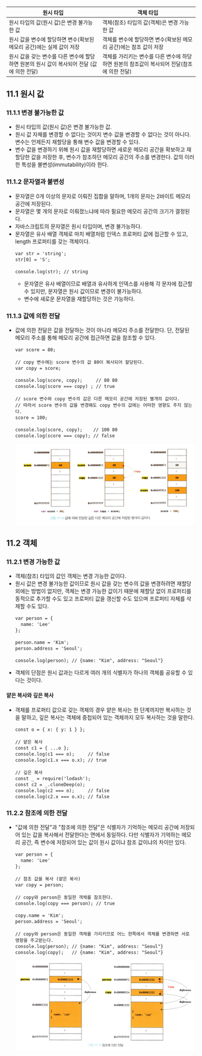 |원시 타입|객체 타입|
|---|---|
|원시 타입의 값(원시 값)은 변경 불가능한 값|객체(참조) 타입의 값(객체)은 변경 가능한 값|
|원시 값을 변수에 할당하면 변수(확보된 메모리 공간)에는 실제 값이 저장|객체를 변수에 할당하면 변수(확보된 메모리 공간)에는 참조 값이 저장|
|원시 값을 갖는 변수를 다른 변수에 할당하면 원본의 원시 값이 복사되어 전달 (값에 의한 전달)|객체를 가리키는 변수를 다른 변수에 하당하면 원본의 참조값이 복사되어 전달(참조에 의한 전달)|

## 11.1 원시 값
### 11.1.1 변경 불가능한 값
- 원시 타입의 값(원시 값)은 변경 불가능한 값.
- 원시 값 자체를 변경할 수 없다는 것이지 변수 값을 변경할 수 없다는 것이 아니다. 변수는 언제든지 재할당을 통해 변수 값을 변경할 수 있다.
- 변수 값을 변경하기 위해 원시 값을 재할당하면 새로운 메모리 공간을 확보하고 재할당한 값을 저장한 후, 변수가 참조하던 메모리 공간의 주소를 변경한다. 값의 이러한 특성을 불변성(immutability)이라 한다.

### 11.1.2 문자열과 불변성
- 문자열은 0개 이상의 문자로 이뤄진 집합을 말하며, 1개의 문자는 2바이트 메모리 공간에 저장된다.
- 문자열은 몇 개의 문자로 이뤄졌느냐에 따라 필요한 메모리 공간의 크기가 결정된다.
- 자바스크립트의 문자열은 원시 타입이며, 변경 불가능하다.
- 문자열은 유사 배열 객체로 마치 배열처럼 인덱스 프로퍼티 값에 접근할 수 있고, length 프로퍼티를 갖는 객체이다.
  ```
  var str = 'string';
  str[0] = 'S';

  console.log(str); // string
  ```
  - 문자열은 유사 배열이므로 배열과 유사하게 인덱스를 사용해 각 문자에 접근할 수 있지만, 문자열은 원시 값이므로 변경이 불가능하다.
  - 변수에 새로운 문자열을 재할당하는 것은 가능하다.

### 11.1.3 값에 의한 전달
- 값에 의한 전달은 값을 전달하는 것이 아니라 메모리 주소를 전달한다. 단, 전달된 메모리 주소를 통해 메모리 공간에 접근하면 값을 참조할 수 있다.
  ```
  var score = 80;

  // copy 변수에는 score 변수의 값 80이 복사되어 할당된다.
  var copy = score;

  console.log(score, copy);     // 80 80
  console.log(score === copy) ; // true

  // score 변수와 copy 변수의 값은 다른 메모리 공간에 저장된 별개의 값이다.
  // 따라서 score 변수의 값을 변경해도 copy 변수의 값에는 어떠한 영향도 주지 않는다.
  score = 100;

  console.log(score, copy);    // 100 80
  console.log(score === copy); // false
  ```
  ![값에 의한 전달](image.png)

## 11.2 객체
### 11.2.1 변경 가능한 값
- 객체(참조) 타입의 값인 객체는 변경 가능한 값이다.
- 원시 값은 변경 불가능한 값이므로 원시 값을 갖는 변수의 값을 변경하려면 재할당 외에는 방법이 없지만, 객체는 변경 가능한 값이기 때문에 재할당 없이 프로퍼티를 동적으로 추가할 수도 있고 프로퍼티 값을 갱신할 수도 있으며 프로퍼티 자체를 삭제할 수도 있다.
  ```
  var person = {
    name: 'Lee'
  };
  
  person.name = 'Kim';
  person.address = 'Seoul';

  console.log(person); // {name: "Kim", address: "Seoul"}
  ```
- 객체의 단점은 원시 값과는 다르게 여러 개의 식별자가 하나의 객체를 공유할 수 있다는 것이다.
#### 얕은 복사와 깊은 복사
- 객체를 프로퍼티 값으로 갖는 객체의 경우 얕은 복사는 한 단계까지만 복사하는 것을 말하고, 깊은 복사는 객체에 중첩되어 있는 객체까지 모두 복사하는 것을 말한다.
  ```
  const o = { x: { y: 1 } };

  // 얕은 복사
  const c1 = { ...o };
  console.log(c1 === o);     // false
  console.log(c1.x === o.x); // true

  // 깊은 복사
  const _ = require('lodash');
  const c2 = _.cloneDeep(o);
  console.log(c2 === o);     // false
  console.log(c2.x === o.x); // false
  ```

### 11.2.2 참조에 의한 전달
- "값에 의한 전달"과 "참조에 의한 전달"은 식별자가 기억하는 메모리 공간에 저장되어 있는 값을 복사해서 전달한다는 면에서 동일하다. 다만 식별자가 기억하는 메모리 공간, 즉 변수에 저장되어 있는 값이 원시 값이냐 참조 값이냐의 차이만 있다.
  ```
  var person = {
    name: 'Lee'
  };

  // 참조 값을 복사 (얕은 복사)
  var copy = person;

  // copy와 person은 동일한 객체를 참조한다.
  console.log(copy === person); // true

  copy.name = 'Kim';
  person.address = 'Seoul';

  // copy와 person은 동일한 객체를 가리키므로 어느 한쪽에서 객체를 변경하면 서로 영향을 주고받는다.
  console.log(person); // {name: "Kim", address: "Seoul"}
  console.log(copy);   // {name: "Kim", address: "Seoul"}
  ```
  ![참조에 의한 전달](image-1.png)